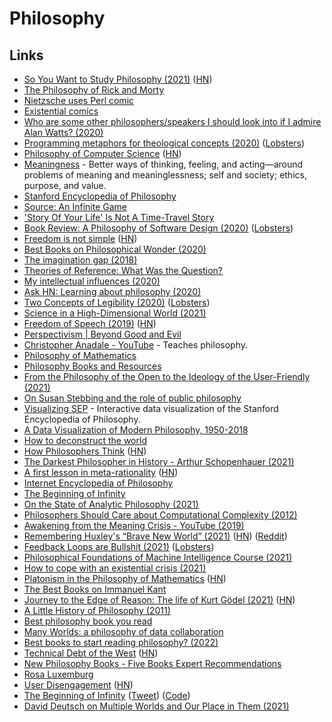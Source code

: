 # Philosophy


## Links

- [So You Want to Study Philosophy (2021)](https://www.susanrigetti.com/philosophy) ([HN](https://news.ycombinator.com/item?id=28367416))
- [The Philosophy of Rick and Morty](https://www.youtube.com/watch?v=hWFDHynfl1E)
- [Nietzsche uses Perl comic](https://existentialcomics.com/comic/86)
- [Existential comics](http://existentialcomics.com/)
- [Who are some other philosophers/speakers I should look into if I admire Alan Watts? (2020)](https://www.reddit.com/r/AlanWatts/comments/ei9np5/who_are_some_other_philosophersspeakers_i_should/)
- [Programming metaphors for theological concepts (2020)](https://shaungallagher.pressbin.com/blog/metaphors.html) ([Lobsters](https://lobste.rs/s/gnbsxe/programming_metaphors_for_theological))
- [Philosophy of Computer Science](https://plato.stanford.edu/entries/computer-science/) ([HN](https://news.ycombinator.com/item?id=22607568))
- [Meaningness](https://meaningness.com/) - Better ways of thinking, feeling, and acting—around problems of meaning and meaninglessness; self and society; ethics, purpose, and value.
- [Stanford Encyclopedia of Philosophy](https://plato.stanford.edu/contents.html)
- [Source: An Infinite Game](https://github.com/rjelavic/source)
- ['Story Of Your Life' Is Not A Time-Travel Story](https://www.gwern.net/Story-Of-Your-Life)
- [Book Review: A Philosophy of Software Design (2020)](https://johz.bearblog.dev/book-review-philosophy-software-design/) ([Lobsters](https://lobste.rs/s/cw5ulb/book_review_philosophy_software_design))
- [Freedom is not simple](https://www.arp242.net/freedom.html) ([HN](https://news.ycombinator.com/item?id=24130963))
- [Best Books on Philosophical Wonder (2020)](https://fivebooks.com/best-books/philosophical-wonder-eric-schwitzgebel/)
- [The imagination gap (2018)](https://ansuz.sooke.bc.ca/entry/350)
- [Theories of Reference: What Was the Question?](https://philpapers.org/archive/RAATOR-2.pdf)
- [My intellectual influences (2020)](https://www.lesswrong.com/posts/k6NkvAcRaKBMAzqEF/my-intellectual-influences)
- [Ask HN: Learning about philosophy (2020)](https://news.ycombinator.com/item?id=25312681)
- [Two Concepts of Legibility (2020)](https://ideolalia.com/essays/two-concepts-of-legibility.html) ([Lobsters](https://lobste.rs/s/0mel38/two_concepts_legibility))
- [Science in a High-Dimensional World (2021)](https://www.lesswrong.com/posts/4XRjPocTprL4L8tmB/science-in-a-high-dimensional-world)
- [Freedom of Speech (2019)](https://plato.stanford.edu/entries/freedom-speech/) ([HN](https://news.ycombinator.com/item?id=25775003))
- [Perspectivism | Beyond Good and Evil](https://www.youtube.com/watch?v=xPLq4NgHM48)
- [Christopher Anadale - YouTube](https://www.youtube.com/c/ChristopherAnadale/featured) - Teaches philosophy.
- [Philosophy of Mathematics](https://plato.stanford.edu/entries/philosophy-mathematics/)
- [Philosophy Books and Resources](https://github.com/Jfaler/Philosophy)
- [From the Philosophy of the Open to the Ideology of the User-Friendly (2021)](https://loriemerson.net/2013/02/02/from-the-philosophy-of-the-open-to-the-ideology-of-the-user-friendly-2/)
- [On Susan Stebbing and the role of public philosophy](https://aeon.co/essays/on-susan-stebbing-and-the-role-of-public-philosophy)
- [Visualizing SEP](https://www.visualizingsep.com/#) - Interactive data visualization of the Stanford Encyclopedia of Philosophy.
- [A Data Visualization of Modern Philosophy, 1950-2018](https://www.openculture.com/2018/10/data-visualization-modern-philosophy-1950-2018.html)
- [How to deconstruct the world](https://psyche.co/guides/how-to-deconstruct-the-world-by-thinking-like-jacques-derrida)
- [How Philosophers Think](https://perell.com/essay/how-philosophers-think/) ([HN](https://news.ycombinator.com/item?id=27367632))
- [The Darkest Philosopher in History - Arthur Schopenhauer (2021)](https://www.youtube.com/watch?v=MpMkXyBWpl8)
- [A first lesson in meta-rationality](https://metarationality.com/bongard-meta-rationality) ([HN](https://news.ycombinator.com/item?id=27411960))
- [Internet Encyclopedia of Philosophy](https://iep.utm.edu/)
- [The Beginning of Infinity](https://nav.al/infinity)
- [On the State of Analytic Philosophy (2021)](http://dstrohmaier.com/state-of-analytic-philosophy/)
- [Philosophers Should Care about Computational Complexity (2012)](https://www.scottaaronson.com/papers/philos.pdf)
- [Awakening from the Meaning Crisis - YouTube (2019)](https://www.youtube.com/playlist?list=PLND1JCRq8Vuh3f0P5qjrSdb5eC1ZfZwWJ)
- [Remembering Huxley's “Brave New World” (2021)](https://psydef.substack.com/p/brave-new-world) ([HN](https://news.ycombinator.com/item?id=28780388)) ([Reddit](https://www.reddit.com/r/IntellectualDarkWeb/comments/q3pl2j/remembering_huxleys_brave_new_world/))
- [Feedback Loops are Bullshit (2021)](https://danielbmarkham.com/feedback-loops-are-bullshit/) ([Lobsters](https://lobste.rs/s/qblewn/feedback_loops_are_bullshit))
- [Philosophical Foundations of Machine Intelligence Course (2021)](https://github.com/acmi-lab/cmu-10721-philosophy-machine-intelligence)
- [How to cope with an existential crisis (2021)](https://psyche.co/guides/how-kierkegaard-can-help-you-cope-with-an-existential-crisis)
- [Platonism in the Philosophy of Mathematics](https://plato.stanford.edu/entries/platonism-mathematics/) ([HN](https://news.ycombinator.com/item?id=28935718))
- [The Best Books on Immanuel Kant](https://fivebooks.com/best-books/kant/)
- [Journey to the Edge of Reason: The life of Kurt Gödel (2021)](https://www.the-tls.co.uk/articles/journey-to-the-edge-of-reason-kurt-godel-stephen-budianksy-book-review-cheryl-misak/) ([HN](https://news.ycombinator.com/item?id=29202234))
- [A Little History of Philosophy (2011)](https://www.goodreads.com/book/show/11527504-a-little-history-of-philosophy)
- [Best philosophy book you read](https://twitter.com/philosophybites/status/1470326304746655750)
- [Many Worlds: a philosophy of data collaboration](https://github.com/terminusdb/technical-blogs/blob/main/blogs/many_worlds.md)
- [Best books to start reading philosophy? (2022)](https://www.reddit.com/r/suggestmeabook/comments/suawcd/best_books_to_start_reading_philosophy/)
- [Technical Debt of the West](https://meltingasphalt.com/technical-debt-of-the-west/) ([HN](https://news.ycombinator.com/item?id=30403354))
- [New Philosophy Books - Five Books Expert Recommendations](https://fivebooks.com/category/philosophy/new-philosophy-books/)
- [Rosa Luxemburg](https://plato.stanford.edu/entries/luxemburg/)
- [User Disengagement](https://zerodha.tech/blog/user-disengagement/) ([HN](https://news.ycombinator.com/item?id=31283524))
- [The Beginning of Infinity](https://thebeginningofinfinity.xyz/) ([Tweet](https://twitter.com/maccaw/status/1523680863044521985)) ([Code](https://github.com/team-reflect/beginning-of-infinity))
- [David Deutsch on Multiple Worlds and Our Place in Them (2021)](https://www.youtube.com/watch?v=b_6vYwCkIpc)
